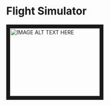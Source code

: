 # Flight Simulator
<a href="https://www.youtube.com/watch?v=3DK3Yvi7wdE&fbclid=IwAR3YzYnoSvO-98-ZExEX6zLcXNMWQa63T3J1SNIUYM5WGxMGBBPhzR9LoiA"><img src="http://i3.ytimg.com/vi/3DK3Yvi7wdE/hqdefault.jpg" 
alt="IMAGE ALT TEXT HERE" width="240" height="180" border="10" /></a>
